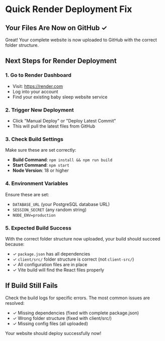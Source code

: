 # Quick Render Deployment Fix

## Your Files Are Now on GitHub ✓

Great! Your complete website is now uploaded to GitHub with the correct folder structure.

## Next Steps for Render Deployment

### 1. Go to Render Dashboard
- Visit: https://render.com
- Log into your account
- Find your existing baby sleep website service

### 2. Trigger New Deployment
- Click "Manual Deploy" or "Deploy Latest Commit"
- This will pull the latest files from GitHub

### 3. Check Build Settings
Make sure these are set correctly:
- **Build Command**: `npm install && npm run build`
- **Start Command**: `npm start`
- **Node Version**: 18 or higher

### 4. Environment Variables
Ensure these are set:
- `DATABASE_URL` (your PostgreSQL database URL)
- `SESSION_SECRET` (any random string)
- `NODE_ENV=production`

### 5. Expected Build Success
With the correct folder structure now uploaded, your build should succeed because:
- ✓ `package.json` has all dependencies
- ✓ `client/src/` folder structure is correct (not `client-src/`)
- ✓ All configuration files are in place
- ✓ Vite build will find the React files properly

## If Build Still Fails
Check the build logs for specific errors. The most common issues are resolved:
- ✓ Missing dependencies (fixed with complete package.json)
- ✓ Wrong folder structure (fixed with client/src/)
- ✓ Missing config files (all uploaded)

Your website should deploy successfully now!